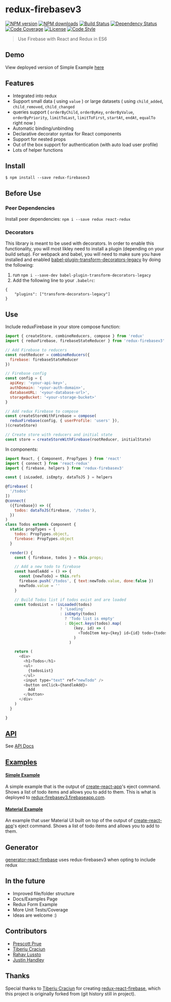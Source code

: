# redux-firebasev3

[![NPM version][npm-image]][npm-url]
[![NPM downloads][npm-downloads-image]][npm-url]
[![Build Status][travis-image]][travis-url]
[![Dependency Status][daviddm-image]][daviddm-url]
[![Code Coverage][coverage-image]][coverage-url]
[![License][license-image]][license-url]
[![Code Style][code-style-image]][code-style-url]

> Use Firebase with React and Redux in ES6

## Demo

View deployed version of Simple Example [here](https://redux-firebasev3.firebaseapp.com/)


## Features
- Integrated into redux
- Support small data ( using `value` ) or large datasets ( using `child_added`, `child_removed`, `child_changed`
- queries support ( `orderByChild`, `orderByKey`, `orderByValue`, `orderByPriority`, `limitToLast`, `limitToFirst`, `startAt`, `endAt`, `equalTo` right now )
- Automatic binding/unbinding
- Declarative decorator syntax for React components
- Support for nested props
- Out of the box support for authentication (with auto load user profile)
- Lots of helper functions

## Install
```
$ npm install --save redux-firebasev3
```

## Before Use

### Peer Dependencies

Install peer dependencies: `npm i --save redux react-redux`

### Decorators
This library is meant to be used with decorators. In order to enable this functionality, you will most likley need to install a plugin (depending on your build setup). For webpack and babel, you will need to make sure you have installed and enabled  [babel-plugin-transform-decorators-legacy](https://github.com/loganfsmyth/babel-plugin-transform-decorators-legacy) by doing the following:

1. run `npm i --save-dev babel-plugin-transform-decorators-legacy`
2. Add the following line to your `.babelrc`:
```
{
    "plugins": ["transform-decorators-legacy"]
}
```



## Use

Include reduxFirebase in your store compose function:


```javascript
import { createStore, combineReducers, compose } from 'redux'
import { reduxFirebase, firebaseStateReducer } from 'redux-firebasev3'

// Add Firebase to reducers
const rootReducer = combineReducers({
  firebase: firebaseStateReducer
})

// Firebase config
const config = {
  apiKey: '<your-api-key>',
  authDomain: '<your-auth-domain>',
  databaseURL: '<your-database-url>',
  storageBucket: '<your-storage-bucket>'
}

// Add redux Firebase to compose
const createStoreWithFirebase = compose(
  reduxFirebase(config, { userProfile: 'users' }),
)(createStore)

// Create store with reducers and initial state
const store = createStoreWithFirebase(rootReducer, initialState)
```

In components:
```javascript
import React, { Component, PropTypes } from 'react'
import { connect } from 'react-redux'
import { firebase, helpers } from 'redux-firebasev3'

const { isLoaded, isEmpty, dataToJS } = helpers

@firebase( [
  '/todos'
])
@connect(
  ({firebase}) => ({
    todos: dataToJS(firebase, '/todos'),
  })
)
class Todos extends Component {
  static propTypes = {
    todos: PropTypes.object,
    firebase: PropTypes.object
  }

  render() {
    const { firebase, todos } = this.props;

    // Add a new todo to firebase
    const handleAdd = () => {
      const {newTodo} = this.refs
      firebase.push('/todos', { text:newTodo.value, done:false })
      newTodo.value = ''
    }

    // Build Todos list if todos exist and are loaded
    const todosList = !isLoaded(todos)
                        ? 'Loading'
                        : isEmpty(todos)
                          ? 'Todo list is empty'
                          : Object.keys(todos).map(
                              (key, id) => (
                                <TodoItem key={key} id={id} todo={todos[key]}/>
                              )
                            )

    return (
      <div>
        <h1>Todos</h1>
        <ul>
          {todosList}
        </ul>
        <input type="text" ref="newTodo" />
        <button onClick={handleAdd}>
          Add
        </button>
      </div>
    )
  }

}

```

## [API](https://prescottprue.gitbooks.io/redux-firebasev3/content/)
See [API Docs](https://prescottprue.gitbooks.io/redux-firebasev3/content/)

## [Examples](examples)

#### [Simple Example](examples/simple)

A simple example that is the output of [create-react-app](https://github.com/facebookincubator/create-react-app)'s eject command. Shows a list of todo items and allows you to add to them. This is what is deployed to [redux-firebasev3.firebaseapp.com](https://redux-firebasev3.firebaseapp.com/).

#### [Material Example](examples/material)

An example that user Material UI built on top of the output of [create-react-app](https://github.com/facebookincubator/create-react-app)'s eject command. Shows a list of todo items and allows you to add to them.


## Generator

[generator-react-firebase](https://github.com/prescottprue/generator-react-firebase) uses redux-firebasev3 when opting to include redux


## In the future
- Improved file/folder structure
- Docs/Examples Page
- Redux Form Example
- More Unit Tests/Coverage
- Ideas are welcome :)


## Contributors
- [Prescott Prue](https://github.com/prescottprue)
- [Tiberiu Craciun](https://github.com/tiberiuc)
- [Rahav Lussto](https://github.com/RahavLussato)
- [Justin Handley](https://github.com/justinhandley)


## Thanks

Special thanks to [Tiberiu Craciun](https://github.com/tiberiuc) for creating [redux-react-firebase](https://github.com/tiberiuc/redux-react-firebase), which this project is originally forked from (git history still in project).

[npm-image]: https://img.shields.io/npm/v/redux-firebasev3.svg?style=flat-square
[npm-url]: https://npmjs.org/package/redux-firebasev3
[npm-downloads-image]: https://img.shields.io/npm/dm/redux-firebasev3.svg?style=flat-square
[travis-image]: https://img.shields.io/travis/prescottprue/redux-firebasev3/master.svg?style=flat-square
[travis-url]: https://travis-ci.org/prescottprue/redux-firebasev3
[daviddm-image]: https://img.shields.io/david/prescottprue/redux-firebasev3.svg?style=flat-square
[daviddm-url]: https://david-dm.org/prescottprue/redux-firebasev3
[climate-image]: https://img.shields.io/codeclimate/github/prescottprue/redux-firebasev3.svg?style=flat-square
[climate-url]: https://codeclimate.com/github/prescottprue/redux-firebasev3
[coverage-image]: https://img.shields.io/codecov/c/github/prescottprue/redux-firebasev3.svg?style=flat-square
[coverage-url]: https://codecov.io/gh/prescottprue/redux-firebasev3
[license-image]: https://img.shields.io/npm/l/redux-firebasev3.svg?style=flat-square
[license-url]: https://github.com/prescottprue/redux-firebasev3/blob/master/LICENSE
[code-style-image]: https://img.shields.io/badge/code%20style-standard-brightgreen.svg?style=flat-square
[code-style-url]: http://standardjs.com/

[gitter-image]: https://img.shields.io/gitter/room/nwjs/nw.js.svg?style=flat-square
[gitter-url]: https://gitter.im/prescottprue/redux-firebasev3
